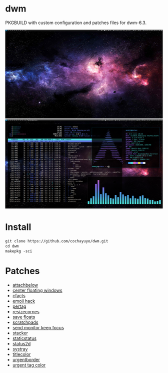 # dwm
PKGBUILD with custom configuration and patches files for dwm-6.3.

![Desktop clean](screenshot-clean.png)
![Desktop dirty](screenshot-dirty.png)


# Install
```
git clone https://github.com/cochayuyo/dwm.git
cd dwm
makepkg -sci
```
# Patches

- [attachbelow](https://dwm.suckless.org/patches/attachbelow/)
- [center floating windows](https://github.com/ericpruitt/edge/blob/master/patches/dwm-10-center-floating-windows.diff)
- [cfacts](https://dwm.suckless.org/patches/cfacts/)
- [emoji hack](https://www.youtube.com/watch?v=0QkByBugq_4)
- [pertag](https://dwm.suckless.org/patches/pertag/)
- [resizecornes](https://dwm.suckless.org/patches/resizecorners/)
- [save floats](https://dwm.suckless.org/patches/save_floats/)
- [scratchpads](https://dwm.suckless.org/patches/scratchpads/)
- [send monitor keep focus](https://github.com/bakkeby/patches/blob/master/dwm/dwm-sendmon_keepfocus-6.3.diff)
- [stacker](https://dwm.suckless.org/patches/stacker/)
- [staticstatus](https://dwm.suckless.org/patches/staticstatus/)
- [status2d](https://dwm.suckless.org/patches/status2d/)
- [systray](https://dwm.suckless.org/patches/systray/)
- [titlecolor](https://dwm.suckless.org/patches/titlecolor/)
- [urgentborder](https://dwm.suckless.org/patches/urgentborder/)
- [urgent tag color](https://github.com/ericpruitt/mydwm/blob/master/patches/00-urgent-tag-color.diff)
